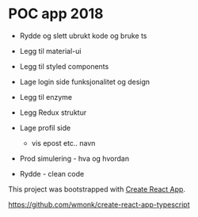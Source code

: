 # POC app 2018
- Rydde og slett ubrukt kode og bruke ts
- Legg til material-ui
- Legg til styled components 

- Lage login side funksjonalitet og design

- Legg til enzyme
- Legg Redux struktur

- Lage profil side
	- vis epost etc.. navn

- Prod simulering - hva og hvordan	
- Rydde - clean code



This project was bootstrapped with [Create React App](https://github.com/facebookincubator/create-react-app).

https://github.com/wmonk/create-react-app-typescript
